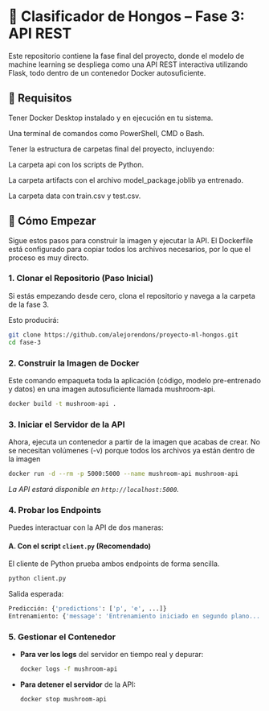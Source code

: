 # 🍄 Clasificador de Hongos – Fase 3: API REST
Este repositorio contiene la fase final del proyecto, donde el modelo de machine learning se despliega como una API REST interactiva utilizando Flask, todo dentro de un contenedor Docker autosuficiente.

## 🧾 Requisitos
Tener Docker Desktop instalado y en ejecución en tu sistema.

Una terminal de comandos como PowerShell, CMD o Bash.

Tener la estructura de carpetas final del proyecto, incluyendo:

La carpeta api con los scripts de Python.

La carpeta artifacts con el archivo model_package.joblib ya entrenado.

La carpeta data con train.csv y test.csv.

## 🚀 Cómo Empezar
Sigue estos pasos para construir la imagen y ejecutar la API. El Dockerfile está configurado para copiar todos los archivos necesarios, por lo que el proceso es muy directo.

###  1. Clonar el Repositorio (Paso Inicial)
Si estás empezando desde cero, clona el repositorio y navega a la carpeta de la fase 3.

Esto producirá:
```bash
git clone https://github.com/alejorendons/proyecto-ml-hongos.git
cd fase-3
```

### 2. Construir la Imagen de Docker

Este comando empaqueta toda la aplicación (código, modelo pre-entrenado y datos) en una imagen autosuficiente llamada mushroom-api.

```bash
docker build -t mushroom-api .
```

### 3. Iniciar el Servidor de la API

Ahora, ejecuta un contenedor a partir de la imagen que acabas de crear. No se necesitan volúmenes (-v) porque todos los archivos ya están dentro de la imagen

```bash
docker run -d --rm -p 5000:5000 --name mushroom-api mushroom-api
```

*La API estará disponible en `http://localhost:5000`.*

### 4. Probar los Endpoints

Puedes interactuar con la API de dos maneras:

#### A. Con el script `client.py` (Recomendado)

El cliente de Python prueba ambos endpoints de forma sencilla.

```bash
python client.py
```
Salida esperada:

```bash
Predicción: {'predictions': ['p', 'e', ...]}
Entrenamiento: {'message': 'Entrenamiento iniciado en segundo plano...'}
```

### 5. Gestionar el Contenedor

* **Para ver los logs** del servidor en tiempo real y depurar:
    ```bash
    docker logs -f mushroom-api
    ```

* **Para detener el servidor** de la API:
    ```bash
    docker stop mushroom-api
    ```
